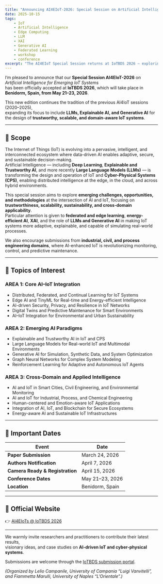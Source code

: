```yaml
---
title: "Announcing AI4EIoT-2026: Special Session on Artificial Intelligence for Emerging IoT Systems"
date: 2025-10-15
tags:
    - IoT 
    - Artificial Intelligence
    - Edge Computing 
    - LLM 
    - XAI 
    - Generative AI 
    - Federated Learning
    - workshop
    - conference
excerpt: "The AI4EIoT Special Session returns at IoTBDS 2026 — exploring AI, LLMs, and Generative Intelligence for next-generation IoT and cyber-physical systems."
---
```


I’m pleased to announce that our **Special Session AI4EIoT-2026** on *Artificial Intelligence for Emerging IoT Systems*  
has been officially accepted at **IoTBDS 2026**, which will take place in **Benidorm, Spain, from May 21–23, 2026**.

This new edition continues the tradition of the previous AI4IoT sessions (2020–2025),  
expanding its focus to include **LLMs, Explainable AI, and Generative AI** for the design of **trustworthy, scalable, and domain-aware IoT systems**.

---

## 🧭 Scope

The Internet of Things (IoT) is evolving into a pervasive, intelligent, and interconnected ecosystem where data-driven AI enables adaptive, secure, and sustainable decision-making.  
Artificial Intelligence — including **Deep Learning**, **Explainable and Trustworthy AI**, and more recently **Large Language Models (LLMs)** — is transforming the design and operation of IoT and **Cyber-Physical Systems (CPS)**, enabling distributed intelligence at the edge, in the cloud, and across hybrid environments.

This special session aims to explore **emerging challenges, opportunities, and methodologies** at the intersection of AI and IoT, focusing on **trustworthiness, scalability, sustainability, and cross-domain applicability**.  
Particular attention is given to **federated and edge learning**, **energy-efficient AI**, **XAI**, and the role of **LLMs and Generative AI** in making IoT systems more adaptive, explainable, and capable of simulating real-world processes.

We also encourage submissions from **industrial, civil, and process engineering domains**, where AI-enhanced IoT is revolutionizing monitoring, control, and predictive maintenance.

---

## 🧩 Topics of Interest

### AREA 1: Core AI–IoT Integration
- Distributed, Federated, and Continual Learning for IoT Systems  
- Edge AI and TinyML for Real-time and Energy-efficient Intelligence  
- AI-driven Security, Privacy, and Resilience in IoT Networks  
- Digital Twins and Predictive Maintenance for Smart Environments  
- AI–IoT Integration for Environmental and Urban Sustainability  

### AREA 2: Emerging AI Paradigms
- Explainable and Trustworthy AI in IoT and CPS  
- Large Language Models for Real-world IoT and Multimodal Environments  
- Generative AI for Simulation, Synthetic Data, and System Optimization  
- Graph Neural Networks for Complex System Modeling  
- Reinforcement Learning for Adaptive and Autonomous IoT Agents  

### AREA 3: Cross-Domain and Applied Intelligence
- AI and IoT in Smart Cities, Civil Engineering, and Environmental Monitoring  
- AI and IoT for Industrial, Process, and Chemical Engineering  
- Human-centered and Emotion-aware IoT Applications  
- Integration of AI, IoT, and Blockchain for Secure Ecosystems  
- Energy-aware AI and Sustainable IoT Infrastructures  

---

## 📅 Important Dates

| Event | Date |
|-------|------|
| **Paper Submission** | March 24, 2026 |
| **Authors Notification** | April 7, 2026 |
| **Camera Ready & Registration** | April 15, 2026 |
| **Conference Dates** | May 21–23, 2026 |
| **Location** | Benidorm, Spain |

---

## 🔗 Official Website

👉 [AI4EIoTs @ IoTBDS 2026](https://iotbds.scitevents.org/AI4EIoTs.aspx)

---

We warmly invite researchers and practitioners to contribute their latest results,  
visionary ideas, and case studies on **AI-driven IoT and cyber-physical systems**.  

Submissions are welcome through the [IoTBDS submission portal](https://iotbds.scitevents.org/).  

*(Organized by Lelio Campanile, University of Campania “Luigi Vanvitelli”, and Fiammetta Marulli, University of Naples “L’Orientale”.)*